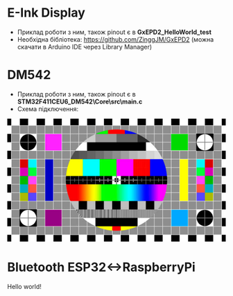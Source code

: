 # E-Ink Display

- Приклад роботи з ним, також pinout є в **GxEPD2_HelloWorld_test**
- Необхідна бібліотека: <https://github.com/ZinggJM/GxEPD2> (можна скачати в Arduino IDE через Library Manager)

# DM542

- Приклад роботи з ним, також pinout є в **STM32F411CEU6_DM542\\Core\\src\\main.c**
- Схема підключення:  


![Reference image](/_images/test.jpg)

# Bluetooth ESP32<->RaspberryPi
Hello world!